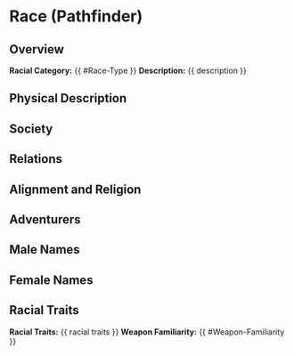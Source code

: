 # Race (Pathfinder)

## Overview
**Racial Category:** {{ #Race-Type }}
**Description:** {{ description }}


## Physical Description


## Society


## Relations


## Alignment and Religion


## Adventurers


## Male Names


## Female Names


## Racial Traits
**Racial Traits:** {{ racial traits }}
**Weapon Familiarity:** {{ #Weapon-Familiarity }}

